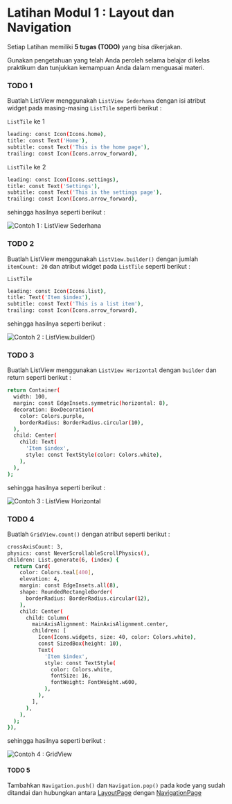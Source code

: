 # Latihan Modul 1 : Layout dan Navigation

Setiap Latihan memiliki **5 tugas (TODO)** yang bisa dikerjakan.

Gunakan pengetahuan yang telah Anda peroleh selama belajar di kelas praktikum dan tunjukkan kemampuan Anda dalam menguasai materi.

### TODO 1

Buatlah ListView menggunakah `ListView Sederhana` dengan isi atribut widget pada masing-masing `ListTile` seperti berikut :

`ListTile` ke 1 
```bash
leading: const Icon(Icons.home),
title: const Text('Home'),
subtitle: const Text('This is the home page'),
trailing: const Icon(Icons.arrow_forward),
```

`ListTile` ke 2
```bash
leading: const Icon(Icons.settings),
title: const Text('Settings'),
subtitle: const Text('This is the settings page'),
trailing: const Icon(Icons.arrow_forward),
```

sehingga hasilnya seperti berikut :

![Contoh 1 : ListView Sederhana](readme/contoh-1.png)

### TODO 2

Buatlah ListView menggunakah `ListView.builder()` dengan jumlah `itemCount: 20` dan atribut widget pada `ListTile` seperti berikut :

`ListTile`
```bash 
leading: const Icon(Icons.list),
title: Text('Item $index'),
subtitle: const Text('This is a list item'),
trailing: const Icon(Icons.arrow_forward),
```

sehingga hasilnya seperti berikut :

![Contoh 2 : ListView.builder()](readme/contoh-2.png)

### TODO 3

Buatlah ListView menggunakan `ListView Horizontal` dengan `builder` dan return seperti berikut :

```bash
return Container(
  width: 100,
  margin: const EdgeInsets.symmetric(horizontal: 8),
  decoration: BoxDecoration(
    color: Colors.purple,
    borderRadius: BorderRadius.circular(10),
  ),
  child: Center(
    child: Text(
      'Item $index',
      style: const TextStyle(color: Colors.white),
    ),
  ),
);
```

sehingga hasilnya seperti berikut :

![Contoh 3 : ListView Horizontal](readme/contoh-3.png)

### TODO 4

Buatlah `GridView.count()` dengan atribut seperti berikut :

```bash
crossAxisCount: 3,
physics: const NeverScrollableScrollPhysics(),
children: List.generate(6, (index) {
  return Card(
    color: Colors.teal[400],
    elevation: 4,
    margin: const EdgeInsets.all(8),
    shape: RoundedRectangleBorder(
      borderRadius: BorderRadius.circular(12),
    ),
    child: Center(
      child: Column(
        mainAxisAlignment: MainAxisAlignment.center,
        children: [
          Icon(Icons.widgets, size: 40, color: Colors.white),
          const SizedBox(height: 10),
          Text(
            'Item $index',
            style: const TextStyle(
              color: Colors.white,
              fontSize: 16,
              fontWeight: FontWeight.w600,
            ),
          ),
        ],
      ),
    ),
  );
}),
```

sehingga hasilnya seperti berikut :

![Contoh 4 : GridView](readme/contoh-4.png)

#### TODO 5

Tambahkan `Navigation.push()` dan `Navigation.pop()` pada kode yang sudah ditandai dan hubungkan antara [LayoutPage](lib/latihan_layout.dart) dengan [NavigationPage](lib/latihan_navigation.dart)
